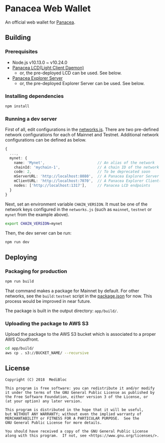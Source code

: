 # Panacea Web Wallet

An official web wallet for [Panacea](https://github.com/medibloc/panacea).

## Building

### Prerequisites

- Node.js v10.13.0 ~ v10.24.0
- [Panacea LCD(Light Client Daemon)](https://medibloc.gitbook.io/panacea-core/guide/light-client-daemon)
  - or, the pre-deployed LCD can be used. See below.
- [Panacea Explorer Server](https://github.com/medibloc/explorer)
  - or, the pre-deployed Explorer Server can be used. See below.
  
### Installing dependencies

```bash
npm install
```

### Running a dev server

First of all, edit configurations in the [networks.js](https://github.com/medibloc/wallet/blob/master/config/networks.js).
There are two pre-defined network configurations for each of Mainnet and Testnet.
Additional network configurations can be defined as below.
```ts
{
  ...,
  mynet: {
    name: 'Mynet',                        // An alias of the network
    chainId: 'mychain-1',                 // A chain ID of the network
    code: 2,                              // To be deprecated soon
    mServerURL: 'http://localhost:8080',  // A Panacea Explorer Server endpoint
    mClientURL: 'http://localhost:7070',  // A Panacea Explorer Client(web) endpoint
    nodes: ['http://localhost:1317'],     // Panacea LCD endpoints
  }
}
```

Next, set an environment variable `CHAIN_VERSION`.
It must be one of the network keys configured in the `networks.js` (such as `mainnet`, `testnet` or `mynet` from the example above).
```bash
export CHAIN_VERSION=mynet
```

Then, the dev server can be run:
```bash
npm run dev
```


## Deploying

### Packaging for production

```bash
npm run build
```
That command makes a package for Mainnet by default.
For other networks, see the `build:testnet` script in the [package.json](https://github.com/medibloc/wallet/blob/master/config/networks.js) for now.
This process would be improved in near future.

The package is built in the output directory: `app/build/`.

### Uploading the package to AWS S3

Upload the package to the AWS S3 bucket which is associated to a proper AWS Cloudfront.
```bash
cd app/build/
aws cp . s3://BUCKET_NAME/ --recursive
```


## License
```
Copyright (C) 2018  MediBloc

This program is free software: you can redistribute it and/or modify
it under the terms of the GNU General Public License as published by
the Free Software Foundation, either version 3 of the License, or
(at your option) any later version.

This program is distributed in the hope that it will be useful,
but WITHOUT ANY WARRANTY; without even the implied warranty of
MERCHANTABILITY or FITNESS FOR A PARTICULAR PURPOSE.  See the
GNU General Public License for more details.

You should have received a copy of the GNU General Public License
along with this program.  If not, see <https://www.gnu.org/licenses/>.
```

